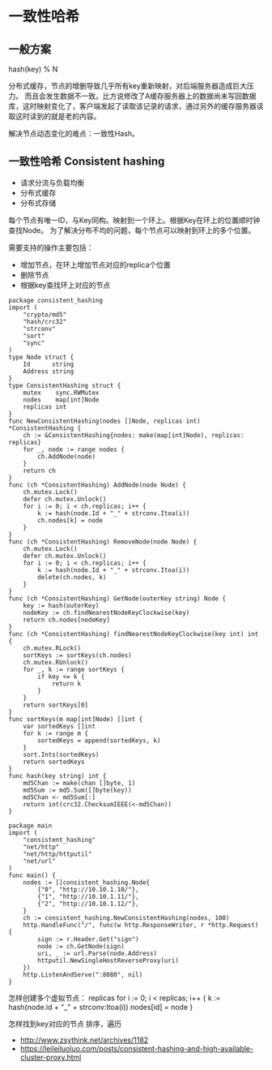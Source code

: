 # 一致性哈希

## 一般方案

hash(key) % N

分布式缓存，节点的增删导致几乎所有key重新映射，对后端服务器造成巨大压力。
而且会发生数据不一致。比方说修改了A缓存服务器上的数据尚未写回数据库，这时映射变化了，客户端发起了读取该记录的请求，通过另外的缓存服务器读取这时读到的就是老的内容。

解决节点动态变化的难点：一致性Hash。

## 一致性哈希 Consistent hashing

* 请求分流与负载均衡
* 分布式缓存
* 分布式存储


每个节点有唯一ID，与Key同构。映射到一个环上。根据Key在环上的位置顺时钟查找Node。
为了解决分布不均的问题，每个节点可以映射到环上的多个位置。

需要支持的操作主要包括：
* 增加节点，在环上增加节点对应的replica个位置
* 删除节点
* 根据key查找环上对应的节点

```
package consistent_hashing
import (
    "crypto/md5"
    "hash/crc32"
    "strconv"
    "sort"
    "sync"
)
type Node struct {
    Id      string
    Address string
}
type ConsistentHashing struct {
    mutex    sync.RWMutex
    nodes    map[int]Node
    replicas int
}
func NewConsistentHashing(nodes []Node, replicas int) *ConsistentHashing {
    ch := &ConsistentHashing{nodes: make(map[int]Node), replicas: replicas}
    for _, node := range nodes {
        ch.AddNode(node)
    }
    return ch
}
func (ch *ConsistentHashing) AddNode(node Node) {
    ch.mutex.Lock()
    defer ch.mutex.Unlock()
    for i := 0; i < ch.replicas; i++ {
        k := hash(node.Id + "_" + strconv.Itoa(i))
        ch.nodes[k] = node
    }
}
func (ch *ConsistentHashing) RemoveNode(node Node) {
    ch.mutex.Lock()
    defer ch.mutex.Unlock()
    for i := 0; i < ch.replicas; i++ {
        k := hash(node.Id + "_" + strconv.Itoa(i))
        delete(ch.nodes, k)
    }
}
func (ch *ConsistentHashing) GetNode(outerKey string) Node {
    key := hash(outerKey)
    nodeKey := ch.findNearestNodeKeyClockwise(key)
    return ch.nodes[nodeKey]
}
func (ch *ConsistentHashing) findNearestNodeKeyClockwise(key int) int {
    ch.mutex.RLock()
    sortKeys := sortKeys(ch.nodes)
    ch.mutex.RUnlock()
    for _, k := range sortKeys {
        if key <= k {
            return k
        }
    }
    return sortKeys[0]
}
func sortKeys(m map[int]Node) []int {
    var sortedKeys []int
    for k := range m {
        sortedKeys = append(sortedKeys, k)
    }
    sort.Ints(sortedKeys)
    return sortedKeys
}
func hash(key string) int {
    md5Chan := make(chan []byte, 1)
    md5Sum := md5.Sum([]byte(key))
    md5Chan <- md5Sum[:]
    return int(crc32.ChecksumIEEE(<-md5Chan))
}
```


```
package main
import (
    "consistent_hashing"
    "net/http"
    "net/http/httputil"
    "net/url"
)
func main() {
    nodes := []consistent_hashing.Node{
        {"0", "http://10.10.1.10/"},
        {"1", "http://10.10.1.11/"},
        {"2", "http://10.10.1.12/"},
    }
    ch := consistent_hashing.NewConsistentHashing(nodes, 100)
    http.HandleFunc("/", func(w http.ResponseWriter, r *http.Request) {
        sign := r.Header.Get("sign")
        node := ch.GetNode(sign)
        uri, _ := url.Parse(node.Address)
        httputil.NewSingleHostReverseProxy(uri)
    })
    http.ListenAndServe(":8080", nil)
}
```

怎样创建多个虚拟节点：
    replicas
    for i := 0; i < replicas; i++ {
        k := hash(node.id + "_" + strconv:Itoa(i))
        nodes[id] = node
    }

怎样找到key对应的节点
    排序，遍历


* http://www.zsythink.net/archives/1182
* https://leileiluoluo.com/posts/consistent-hashing-and-high-available-cluster-proxy.html
